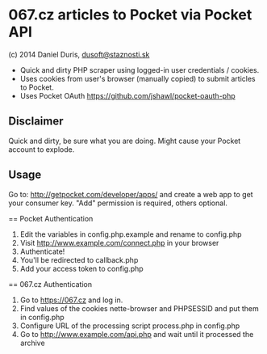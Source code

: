 067.cz articles to Pocket via Pocket API
================
(c) 2014 Daniel Duris, dusoft@staznosti.sk

* Quick and dirty PHP scraper using logged-in user credentials / cookies.
* Uses cookies from user's browser (manually copied) to submit articles to Pocket.
* Uses Pocket OAuth https://github.com/jshawl/pocket-oauth-php

Disclaimer
---------------
Quick and dirty, be sure what you are doing. Might cause your Pocket account to explode.

Usage
---------------
Go to: http://getpocket.com/developer/apps/ and create a web app to get your consumer key. "Add" permission is required, others optional.

== Pocket Authentication
1. Edit the variables in config.php.example and rename to config.php
2. Visit http://www.example.com/connect.php in your browser
3. Authenticate!
4. You'll be redirected to callback.php
5. Add your access token to config.php

== 067.cz Authentication
1. Go to https://067.cz and log in.
2. Find values of the cookies nette-browser and PHPSESSID and put them in config.php
3. Configure URL of the processing script process.php in config.php
4. Go to http://www.example.com/api.php and wait until it processed the archive
